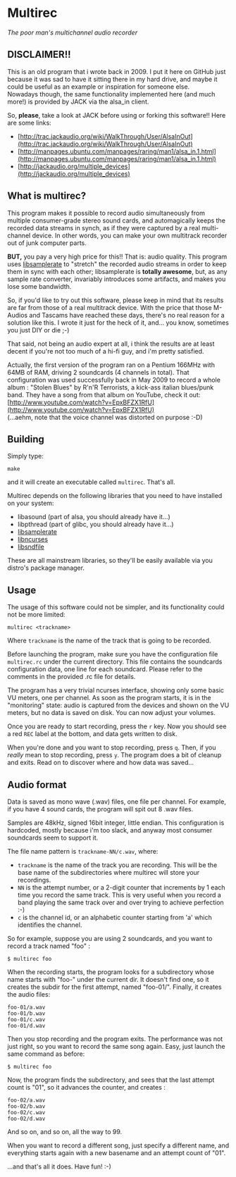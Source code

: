 Multirec
========

*The poor man's multichannel audio recorder*

DISCLAIMER!! 
-------------

This is an old program that i wrote back in 2009. I put it here on GitHub just because it was sad to have it sitting there in my hard drive, and maybe it could be useful as an example or inspiration for someone else.  
Nowadays though, the same functionality implemented here (and much more!) is provided by JACK via the alsa_in client.  

So, **please**, take a look at JACK before using or forking this software!! Here are some links:

* [http://trac.jackaudio.org/wiki/WalkThrough/User/AlsaInOut](http://trac.jackaudio.org/wiki/WalkThrough/User/AlsaInOut)
* [http://manpages.ubuntu.com/manpages/raring/man1/alsa_in.1.html](http://manpages.ubuntu.com/manpages/raring/man1/alsa_in.1.html)
* [http://jackaudio.org/multiple_devices](http://jackaudio.org/multiple_devices)


What is multirec?
-----------------
This program makes it possible to record audio simultaneously from multiple consumer-grade stereo sound cards, and automagically keeps the recorded data streams in synch, as if they were captured by a real multi-channel device.
In other words, you can make your own multitrack recorder out of junk computer parts.

__BUT,__ you pay a very high price for this!! That is: audio quality. This program uses [libsamplerate](http://www.mega-nerd.com/SRC/index.html) to "stretch" the recorded audio streams in order to keep them in sync with each other; libsamplerate is __totally awesome__, but, as any sample rate converter, invariably introduces some artifacts, and makes you lose some bandwidth.

So, if you'd like to try out this software, please keep in mind that its results are far from those of a real multitrack device. With the price that those M-Audios and Tascams have reached these days, there's no real reason for a solution like this. I wrote it just for the heck of it, and... you know, sometimes you just DIY or die ;-)

That said, not being an audio expert at all, i think the results are at least decent if you're not too much of a hi-fi guy, and i'm pretty satisfied.

Actually, the first version of the program ran on a Pentium 166MHz with 64MB of RAM, driving 2 soundcards (4 channels in total). That configuration was used successfully back in May 2009 to record a whole album : "Stolen Blues" by R'n'R Terrorists, a kick-ass italian blues/punk band. They have a song from that album on YouTube, check it out: [http://www.youtube.com/watch?v=EpxBFZX1RfU](http://www.youtube.com/watch?v=EpxBFZX1RfU)  
(...aehm, note that the voice channel was distorted on purpose :-D)


Building
--------

Simply type:

    make

and it will create an executable called `multirec`. That's all.

Multirec depends on the following libraries that you need to have installed on your system:

* libasound (part of alsa, you should already have it...)
* libpthread (part of glibc, you should already have it...)
* [libsamplerate](http://www.mega-nerd.com/SRC/index.html)
* [libncurses](http://www.gnu.org/software/ncurses/)
* [libsndfile](http://www.mega-nerd.com/libsndfile/)

These are all mainstream libraries, so they'll be easily available via you distro's package manager. 


Usage
-----
The usage of this software could not be simpler, and its functionality could not be more limited:

    multirec <trackname>

Where `trackname` is the name of the track that is going to be recorded.

Before launching the program, make sure you have the configuration file `multirec.rc` under the current directory. This file contains the soundcards configuration data, one line for each soundcard. Please refer to the comments in the provided .rc file for details.

The program has a very trivial ncurses interface, showing only some basic VU meters, one per channel. As soon as the program starts, it is in the "monitoring" state: audio is captured from the devices and shown on the VU meters, but no data is saved on disk. You can now adjust your volumes.

Once you are ready to start recording, press the `r` key. Now you should see a red `REC` label at the bottom, and data gets written to disk.

When you're done and you want to stop recording, press `q`. Then, if you _really_ mean to stop recording, press `y`. The program does a bit of cleanup and exits. Read on to discover where and how data was saved...

Audio format
------------

Data is saved as mono wave (.wav) files, one file per channel. For example, if you have 4 sound cards, the program will spit out 8 .wav files.

Samples are 48kHz, signed 16bit integer, little endian. This configuration is hardcoded, mostly because i'm too slack, and anyway most consumer soundcards seem to support it.

The file name pattern is `trackname-NN/c.wav`, where:

 * `trackname` is the name of the track you are recording. This will be the base name of the subdirectories where multirec will store your recordings.
 * `NN` is the attempt number, or a 2-digit counter that increments by 1 each time you record the same track. This is very useful when you record a band playing the same track over and over trying to achieve perfection :-)
 * `c` is the channel id, or an alphabetic counter starting from 'a' which identifies the channel.

So for example, suppose you are using 2 soundcards, and you want to record a track named "foo" :

    $ multirec foo

When the recording starts, the program looks for a subdirectory whose name starts with "foo-" under the current dir. It doesn't find one, so it creates the subdir for the first attempt, named "foo-01/". Finally, it creates the audio files:

    foo-01/a.wav
    foo-01/b.wav
    foo-01/c.wav
    foo-01/d.wav

Then you stop recording and the program exits. The performance was not just right, so you want to record the same song again. Easy, just launch the same command as before:

    $ multirec foo

Now, the program finds the subdirectory, and sees that the last attempt count is "01", so it advances the counter, and creates :

    foo-02/a.wav
    foo-02/b.wav
    foo-02/c.wav
    foo-02/d.wav

And so on, and so on, all the way to 99.

When you want to record a different song, just specify a different name, and everything starts again with a new basename and an attempt count of "01".

...and that's all it does. Have fun! :-)
